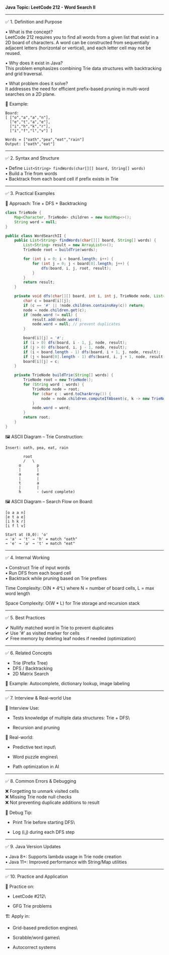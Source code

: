 **Java Topic: LeetCode 212 - Word Search II**

---

✅ 1. Definition and Purpose

• What is the concept?\
LeetCode 212 requires you to find all words from a given list that exist in a 2D board of characters. A word can be constructed from sequentially adjacent letters (horizontal or vertical), and each letter cell may not be reused.

• Why does it exist in Java?\
This problem emphasizes combining Trie data structures with backtracking and grid traversal.

• What problem does it solve?\
It addresses the need for efficient prefix-based pruning in multi-word searches on a 2D plane.

🧠 Example:

```
Board:
[ ["o","a","a","n"],
  ["e","t","a","e"],
  ["i","h","k","r"],
  ["i","f","l","v"] ]

Words = ["oath","pea","eat","rain"]
Output: ["oath","eat"]
```

---

✅ 2. Syntax and Structure

• Define `List<String> findWords(char[][] board, String[] words)`\
• Build a Trie from words\
• Backtrack from each board cell if prefix exists in Trie

---

✅ 3. Practical Examples

🔹 Approach: Trie + DFS + Backtracking

```java
class TrieNode {
    Map<Character, TrieNode> children = new HashMap<>();
    String word = null;
}

public class WordSearchII {
    public List<String> findWords(char[][] board, String[] words) {
        List<String> result = new ArrayList<>();
        TrieNode root = buildTrie(words);

        for (int i = 0; i < board.length; i++) {
            for (int j = 0; j < board[0].length; j++) {
                dfs(board, i, j, root, result);
            }
        }
        return result;
    }

    private void dfs(char[][] board, int i, int j, TrieNode node, List<String> result) {
        char c = board[i][j];
        if (c == '#' || !node.children.containsKey(c)) return;
        node = node.children.get(c);
        if (node.word != null) {
            result.add(node.word);
            node.word = null; // prevent duplicates
        }

        board[i][j] = '#';
        if (i > 0) dfs(board, i - 1, j, node, result);
        if (j > 0) dfs(board, i, j - 1, node, result);
        if (i < board.length - 1) dfs(board, i + 1, j, node, result);
        if (j < board[0].length - 1) dfs(board, i, j + 1, node, result);
        board[i][j] = c;
    }

    private TrieNode buildTrie(String[] words) {
        TrieNode root = new TrieNode();
        for (String word : words) {
            TrieNode node = root;
            for (char c : word.toCharArray()) {
                node = node.children.computeIfAbsent(c, k -> new TrieNode());
            }
            node.word = word;
        }
        return root;
    }
}
```

🖼️ ASCII Diagram – Trie Construction:

```
Insert: oath, pea, eat, rain

        root
        /   \
      o       p
      |       |
      a       e
      |       |
      t       a
      |       |
      h       - (word complete)
```

🖼️ ASCII Diagram – Search Flow on Board:

```
[o a a n]
[e t a e]
[i h k r]
[i f l v]

Start at (0,0): 'o'
→ 'a' → 't' → 'h' = match "oath"
→ 'e' → 'a' → 't' = match "eat"
```

---

✅ 4. Internal Working

• Construct Trie of input words\
• Run DFS from each board cell\
• Backtrack while pruning based on Trie prefixes

Time Complexity: O(N \* 4^L) where N = number of board cells, L = max word length

Space Complexity: O(W \* L) for Trie storage and recursion stack

---

✅ 5. Best Practices

✔ Nullify matched word in Trie to prevent duplicates\
✔ Use '#' as visited marker for cells\
✔ Free memory by deleting leaf nodes if needed (optimization)

---

✅ 6. Related Concepts

- Trie (Prefix Tree)
- DFS / Backtracking
- 2D Matrix Search

🧠 Example: Autocomplete, dictionary lookup, image labeling

---

✅ 7. Interview & Real-world Use

🧠 Interview Use:

- Tests knowledge of multiple data structures: Trie + DFS\

- Recursion and pruning

🏢 Real-world:

- Predictive text input\

- Word puzzle engines\

- Path optimization in AI

---

✅ 8. Common Errors & Debugging

❌ Forgetting to unmark visited cells\
❌ Missing Trie node null checks\
❌ Not preventing duplicate additions to result

🧪 Debug Tip:

- Print Trie before starting DFS\

- Log (i,j) during each DFS step

---

✅ 9. Java Version Updates

• Java 8+: Supports lambda usage in Trie node creation\
• Java 11+: Improved performance with String/Map utilities

---

✅ 10. Practice and Application

📝 Practice on:

- LeetCode #212\

- GFG Trie problems

🏗 Apply in:

- Grid-based prediction engines\

- Scrabble/word games\

- Autocorrect systems


